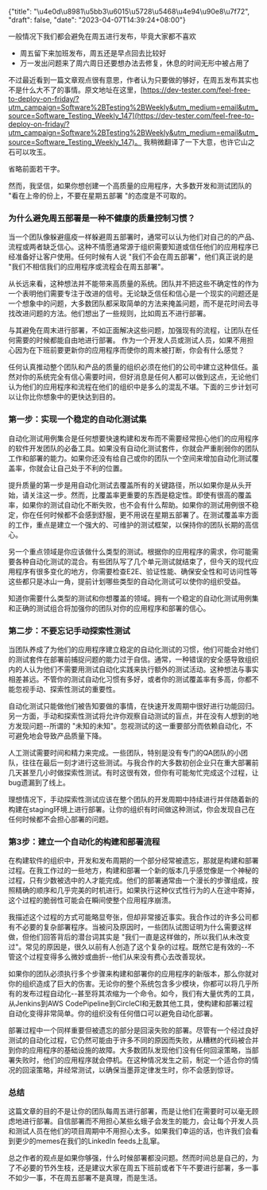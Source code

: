 {"title": "\u4e0d\u8981\u5bb3\u6015\u5728\u5468\u4e94\u90e8\u7f72", "draft": false, "date": "2023-04-07T14:39:24+08:00"}

一般情况下我们都会避免在周五进行发布，毕竟大家都不喜欢

- 周五留下来加班发布，周五还是早点回去比较好
- 万一发出问题来了周六周日还要想办法去修复，休息的时间无形中被占用了

不过最近看到一篇文章观点很有意思，作者认为只要做的够好，在周五发布其实也不是什么大不了的事情。原文地址在这里，[https://dev-tester.com/feel-free-to-deploy-on-friday/?utm_campaign=Software%2BTesting%2BWeekly&utm_medium=email&utm_source=Software_Testing_Weekly_147](https://dev-tester.com/feel-free-to-deploy-on-friday/?utm_campaign=Software%2BTesting%2BWeekly&utm_medium=email&utm_source=Software_Testing_Weekly_147)。 我稍微翻译了一下大意，也许它山之石可以攻玉。

省略前面若干字。

然而，我坚信，如果你想创建一个高质量的应用程序，大多数开发和测试团队的 "看在上帝的份上，不要在星期五部署 "的态度是不可取的。

### 为什么避免周五部署是一种不健康的质量控制习惯？

当一个团队像躲避瘟疫一样躲避周五部署时，通常可以认为他们对自己的的产品、流程或两者缺乏信心。这种不情愿通常源于组织需要知道或信任他们的应用程序已经准备好让客户使用。任何时候有人说 "我们不会在周五部署"，他们真正说的是 "我们不相信我们的应用程序或流程会在周五部署"。

从长远来看，这种想法并不能带来高质量的系统。团队并不把这些不确定性的作为一个表明他们需要专注于改进的信号。无论缺乏信任和信心是一个现实的问题还是一个想象中的问题，大多数团队都采取简单的方法来掩盖问题，而不是花时间去寻找改进问题的方法。他们想出了一些规则，比如周五不进行部署。

与其避免在周末进行部署，不如正面解决这些问题，加强现有的流程，让团队在任何需要的时候都能自由地进行部署。 作为一个开发人员或测试人员，如果不用担心因为在下班前要更新你的应用程序而使你的周末被打断，你会有什么感觉？

任何认真推动整个团队和产品的质量的组织必须在他们的公司中建立这种信任。虽然对你的系统完全有信心需要时间，但好消息是任何人都可以做到这点，无论他们认为他们的应用程序和流程在他们的组织中是多么的混乱不堪。下面的三步计划可以让你比你想象中的更快达到目的。

### 第一步：实现一个稳定的自动化测试集

自动化测试用例集合是任何想要快速构建和发布而不需要经常担心他们的应用程序的软件开发团队的必备工具。如果没有自动化测试套件，你就会严重削弱你的团队工作和部署的能力。如果你还没有给自己或你的团队一个空间来增加自动化测试覆盖率，你就会让自己处于不利的位置。

提升质量的第一步是用自动化测试去覆盖所有的关键路径，所以如果你是从头开始，请关注这一步。然而，比覆盖率更重要的东西是稳定性。即使有很高的覆盖率，如果你的测试自动化不断失败，也不会有什么帮助。如果你的测试用例很不稳定，你在任何时候都不会感到舒服，更不用说在星期五部署了。在测试覆盖率方面的工作，重点是建立一个强大的、可维护的测试框架，以保持你的团队长期的高信心。

另一个重点领域是你应该做什么类型的测试。根据你的应用程序的需求，你可能需要各种自动化测试的混合。有些团队写了几个单元测试就结束了，但今天的现代应用程序有很多变化的地方，你需要检查E2E、验证性能、确保安全性和可访问性等这些都只是冰山一角，提前计划哪些类型的自动化测试可以使你的组织受益。

知道你需要什么类型的测试和你想覆盖的领域。拥有一个稳定的自动化测试用例集和正确的测试组合将加强你的团队对你的应用程序和部署的信心。

### 第二步：不要忘记手动探索性测试

当团队养成了为他们的应用程序建立稳定的自动化测试的习惯，他们可能会对他们的测试套件在部署前捕捉问题的能力过于自信。通常，一种错误的安全感导致组织内的人认为他们不需要用测试自动化实践来执行额外的测试活动。这种想法与事实相差甚远。不管你的测试自动化习惯有多好，或者你的测试覆盖率有多高，你都不能忽视手动、探索性测试的重要性。

自动化测试只能做他们被告知要做的事情，在快速开发周期中很好进行功能回归。另一方面，手动和探索性测试将允许你观察自动测试的盲点，并在没有人想到的地方发现问题--所谓的 "未知的未知"。忽视测试的这一重要部分而依赖自动化，不可避免地会导致产品质量下降。

人工测试需要时间和精力来完成。一些团队，特别是没有专门的QA团队的小团队，往往在最后一刻才进行这些测试。与我合作的大多数初创企业只在重大部署前几天甚至几小时做探索性测试。有时这很有效，但你有可能匆忙完成这个过程，让bug遗漏到了线上。

理想情况下，手动探索性测试应该在整个团队的开发周期中持续进行并伴随着新的构建在staging环境上进行部署。让你的组织有时间做这种测试，你会发现自己在任何时候都不会担心部署的问题。

### 第3步：建立一个自动化的构建和部署流程

在构建软件的组织中，开发和发布周期的一个部分经常被遗忘，那就是构建和部署过程。在我工作过的一些地方，构建和部署一个新的版本几乎感觉像是一个神秘的过程，只有少数被选中的人才能完成。他们的部署通常由一个漫长的步骤组成，按照精确的顺序和几乎完美的时机进行。如果执行这种仪式性行为的人在途中寄掉，这个过程的脆弱性可能会在瞬间使整个应用程序崩溃。

我描述这个过程的方式可能略显夸张，但却非常接近事实。我合作过的许多公司都有不必要的复杂部署程序。当被问及原因时，一些团队试图证明为什么需要这样做，但他们回答背后的潜台词其实是 "我们一直是这样做的，所以我们从未改变过"。常见的原因是，很久以前有人创造了这个复杂的过程。既然它是有效的--不管这个过程变得多么微妙或曲折--他们从来没有费心去改善现状。

如果你的团队必须执行多个步骤来构建和部署你的应用程序的新版本，那么你就对你的组织造成了巨大的伤害。无论你的整个系统包含多少模块，你都可以将几乎所有的发布过程自动化--甚至将其浓缩为一个命令。如今，我们有大量优秀的工具，从Jenkins到AWS CodePipeline到CircleCI和无数其他工具，使构建和部署过程自动化变得非常简单。你的组织没有任何借口可以避免自动化部署。

部署过程中一个同样重要但被遗忘的部分是回滚失败的部署。尽管有一个经过良好测试的自动化过程，它仍然可能由于许多不同的原因而失败，从糟糕的代码被合并到你的应用程序的基础设施的故障。大多数团队发现他们没有任何回滚策略，当部署失败时，他们的应用程序就会停机。在这种情况发生之前，制定一个适合你的情况的回滚策略，并经常测试，以确保当墨菲定律发生时，你不会感到惊讶。

### 总结

这篇文章的目的不是让你的团队每周五进行部署，而是让他们在需要时可以毫无顾虑地进行部署。自信部署而不用担心某些幺蛾子会发生的能力，会让每个开发人员和测试人员在他们的项目周期中不用担心太多。如果我们幸运的话，也许我们会看到更少的memes在我们的LinkedIn feeds上乱窜。

总之作者的观点是如果你够强，什么时候部署都没问题。然而时间总是自己的，为了不必要的节外生枝，还是建议大家在周五下班前或者下午不要进行部署，多一事不如少一事，不在周五部署不是真理，而是生活。